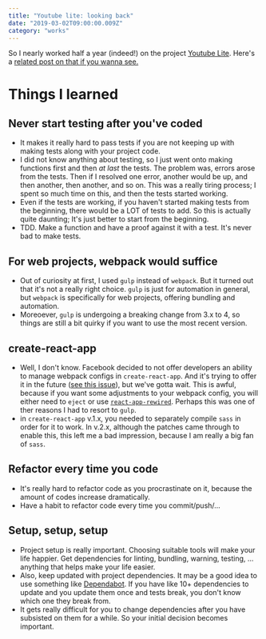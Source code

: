 ```yaml
---
title: "Youtube lite: looking back"
date: "2019-03-02T09:00:00.009Z"
category: "works"
---
```

So I nearly worked half a year (indeed!) on the project [Youtube Lite](https://youtube-lite.js.org).
Here's a [related post on that if you wanna see.](https://9oelm.github.io/2018-09-18--Controlled-youtube-(2):-adding-tests/)

# Things I learned

## Never start testing after you've coded
- It makes it really hard to pass tests if you are not keeping up with making tests along with your project code. 
- I did not know anything about testing, so I just went onto making functions first and then _at last_ the tests. The problem was, errors arose from the tests. Then if I resolved one error, another would be up, and then another, then another, and so on. This was a really tiring process; I spent so much time on this, and then the tests started working. 
- Even if the tests are working, if you haven't started making tests from the beginning, there would be a LOT of tests to add. So this is actually quite daunting; It's just better to start from the beginning.
- TDD. Make a function and have a proof against it with a test. It's never bad to make tests. 

## For web projects, webpack would suffice
- Out of curiosity at first, I used `gulp` instead of `webpack`. But it turned out that it's not a really right choice. `gulp` is just for automation in general, but `webpack` is specifically for web projects, offering bundling and automation. 
- Moreoever, `gulp` is undergoing a breaking change from 3.x to 4, so things are still a bit quirky if you want to use the most recent version. 

## create-react-app
- Well, I don't know. Facebook decided to not offer developers an ability to manage webpack configs in `create-react-app`. And it's trying to offer it in the future ([see this issue](https://github.com/facebook/create-react-app/issues/6303)), but we've gotta wait. This is awful, because if you want some adjustments to your webpack config, you will either need to `eject` or use [`react-app-rewired`](https://github.com/timarney/react-app-rewired). Perhaps this was one of ther reasons I had to resort to `gulp`. 
- in `create-react-app` v.1.x, you needed to separately compile `sass` in order for it to work. In v.2.x, although the patches came through to enable this, this left me a bad impression, because I am really a big fan of `sass`.

## Refactor every time you code
- It's really hard to refactor code as you procrastinate on it, because the amount of codes increase dramatically. 
- Have a habit to refactor code every time you commit/push/...

## Setup, setup, setup
- Project setup is really important. Choosing suitable tools will make your life happier. Get dependencies for linting, bundling, warning, testing, ... anything that helps make your life easier. 
- Also, keep updated with project dependencies. It may be a good idea to use something like [Dependabot](https://dependabot.com/). If you have like 10+ dependencies to update and you update them once and tests break, you don't know which one they break from. 
- It gets really difficult for you to change dependencies after you have subsisted on them for a while. So your initial decision becomes important.